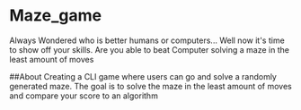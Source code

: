 # Maze_game
Always Wondered who is better humans or computers... Well now it's time to show off your skills. Are you able to beat Computer solving a maze in the least amount of moves

##About
Creating a CLI game where users can go and solve a randomly generated maze. The goal is to solve the maze in the least amount of moves and compare your score to an algorithm
